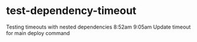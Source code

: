 # test-dependency-timeout
Testing timeouts with nested dependencies
8:52am
9:05am Update timeout for main deploy command